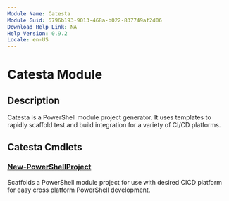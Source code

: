 ```yaml
---
Module Name: Catesta
Module Guid: 6796b193-9013-468a-b022-837749af2d06
Download Help Link: NA
Help Version: 0.9.2
Locale: en-US
---
```


# Catesta Module
## Description
Catesta is a PowerShell module project generator. It uses templates to rapidly scaffold test and build integration for a variety of CI/CD platforms.

## Catesta Cmdlets
### [New-PowerShellProject](New-PowerShellProject.md)
Scaffolds a PowerShell module project for use with desired CICD platform for easy cross platform PowerShell development.


